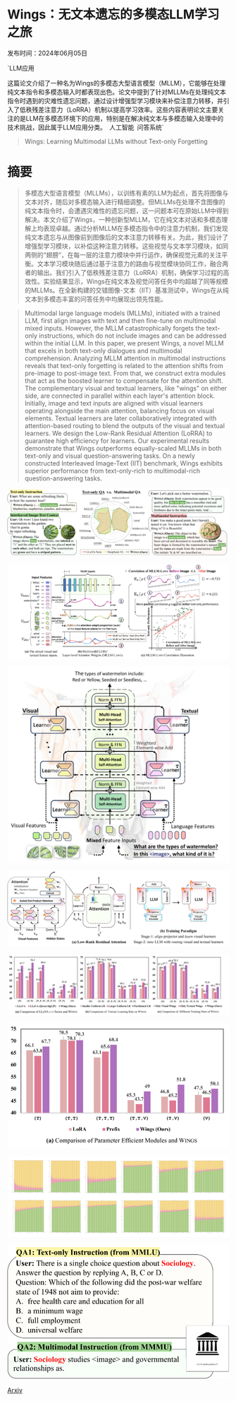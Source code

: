 # Wings：无文本遗忘的多模态LLM学习之旅

发布时间：2024年06月05日

`LLM应用

这篇论文介绍了一种名为Wings的多模态大型语言模型（MLLM），它能够在处理纯文本指令和多模态输入时都表现出色。论文中提到了针对MLLMs在处理纯文本指令时遇到的灾难性遗忘问题，通过设计增强型学习模块来补偿注意力转移，并引入了低秩残差注意力（LoRRA）机制以提高学习效率。这些内容表明论文主要关注的是LLM在多模态环境下的应用，特别是在解决纯文本与多模态输入处理中的技术挑战，因此属于LLM应用分类。` `人工智能` `问答系统`

> Wings: Learning Multimodal LLMs without Text-only Forgetting

# 摘要

> 多模态大型语言模型（MLLMs），以训练有素的LLM为起点，首先将图像与文本对齐，随后对多模态输入进行精细调整。但MLLMs在处理不含图像的纯文本指令时，会遭遇灾难性的遗忘问题，这一问题本可在原始LLM中得到解决。本文介绍了Wings，一种创新型MLLM，它在纯文本对话和多模态理解上均表现卓越。通过分析MLLM在多模态指令中的注意力机制，我们发现纯文本遗忘与从图像前到图像后的文本注意力转移有关。为此，我们设计了增强型学习模块，以补偿这种注意力转移。这些视觉与文本学习模块，如同两侧的“翅膀”，在每一层的注意力模块中并行运作，确保视觉元素的关注平衡。文本学习模块随后通过基于注意力的路由与视觉模块协同工作，融合两者的输出。我们引入了低秩残差注意力（LoRRA）机制，确保学习过程的高效性。实验结果显示，Wings在纯文本及视觉问答任务中均超越了同等规模的MLLMs。在全新构建的交错图像-文本（IIT）基准测试中，Wings在从纯文本到多模态丰富的问答任务中均展现出领先性能。

> Multimodal large language models (MLLMs), initiated with a trained LLM, first align images with text and then fine-tune on multimodal mixed inputs. However, the MLLM catastrophically forgets the text-only instructions, which do not include images and can be addressed within the initial LLM. In this paper, we present Wings, a novel MLLM that excels in both text-only dialogues and multimodal comprehension. Analyzing MLLM attention in multimodal instructions reveals that text-only forgetting is related to the attention shifts from pre-image to post-image text. From that, we construct extra modules that act as the boosted learner to compensate for the attention shift. The complementary visual and textual learners, like "wings" on either side, are connected in parallel within each layer's attention block. Initially, image and text inputs are aligned with visual learners operating alongside the main attention, balancing focus on visual elements. Textual learners are later collaboratively integrated with attention-based routing to blend the outputs of the visual and textual learners. We design the Low-Rank Residual Attention (LoRRA) to guarantee high efficiency for learners. Our experimental results demonstrate that Wings outperforms equally-scaled MLLMs in both text-only and visual question-answering tasks. On a newly constructed Interleaved Image-Text (IIT) benchmark, Wings exhibits superior performance from text-only-rich to multimodal-rich question-answering tasks.

![Wings：无文本遗忘的多模态LLM学习之旅](../../../paper_images/2406.03496/x1.png)

![Wings：无文本遗忘的多模态LLM学习之旅](../../../paper_images/2406.03496/x2.png)

![Wings：无文本遗忘的多模态LLM学习之旅](../../../paper_images/2406.03496/x3.png)

![Wings：无文本遗忘的多模态LLM学习之旅](../../../paper_images/2406.03496/x4.png)

![Wings：无文本遗忘的多模态LLM学习之旅](../../../paper_images/2406.03496/x5.png)

![Wings：无文本遗忘的多模态LLM学习之旅](../../../paper_images/2406.03496/x6.png)

![Wings：无文本遗忘的多模态LLM学习之旅](../../../paper_images/2406.03496/x7.png)

![Wings：无文本遗忘的多模态LLM学习之旅](../../../paper_images/2406.03496/x8.png)

[Arxiv](https://arxiv.org/abs/2406.03496)